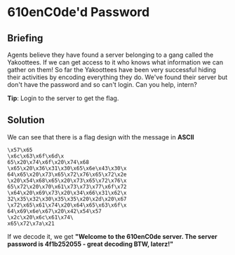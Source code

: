 # 610enC0de'd Password

## Briefing
Agents believe they have found a server belonging to a gang called the Yakoottees. If we can get access to it who knows what information we can gather on them! So far the Yakoottees have been very successful hiding their activities by encoding everything they do. We've found their server but don't have the password and so can't login. Can you help, intern? <br/>

**Tip**: Login to the server to get the flag.

## Solution

We can see that there is a flag design with the message in **ASCII** <br/>

`\x57\x65` <br/>
`\x6c\x63\x6f\x6d\x` <br/>
`65\x20\x74\x6f\x20\x74\x68` <br/>
`\x65\x20\x36\x31\x30\x65\x6e\x43\x30\x` <br/>
`64\x65\x20\x73\x65\x72\x76\x65\x72\x2e` <br/>
`\x20\x54\x68\x65\x20\x73\x65\x72\x76\x` <br/>
`65\x72\x20\x70\x61\x73\x73\x77\x6f\x72` <br/> 
`\x64\x20\x69\x73\x20\x34\x66\x31\x62\x` <br/>
`32\x35\x32\x30\x35\x35\x20\x2d\x20\x67` <br/>
`\x72\x65\x61\x74\x20\x64\x65\x63\x6f\x` <br/>
`64\x69\x6e\x67\x20\x42\x54\x57` <br/>
`\x2c\x20\x6c\x61\x74\` <br/>
`x65\x72\x7a\x21` <br/>

If we decode it, we get **"Welcome to the 610enC0de server. The server password is 4f1b252055 - great decoding BTW, laterz!"** <br/>

